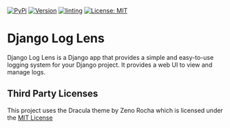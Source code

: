 [![PyPi](https://img.shields.io/badge/PyPi-django--log--lens-blue)](https://pypi.org/project/django-log-lens/)
[![Version](https://img.shields.io/badge/dynamic/json?url=https%3A%2F%2Fraw.githubusercontent.com%2Fmartinbroede%2Fdjango-log-lens%2Fmain%2FVERSION.json&query=version&label=Latest%20Version)](https://raw.githubusercontent.com/martinbroede/django-log-lens/main/VERSION.json)
[![linting](https://github.com/martinbroede/django-log-lens/actions/workflows/linting.yaml/badge.svg)](https://github.com/martinbroede/django-log-lens/actions/workflows/linting.yaml)
[![License: MIT](https://img.shields.io/badge/License-MIT-blue.svg)](https://opensource.org/licenses/MIT)

# Django Log Lens

Django Log Lens is a Django app that provides a simple and easy-to-use logging system for your Django project.
It provides a web UI to view and manage logs.


## Third Party Licenses

This project uses the Dracula theme by Zeno Rocha which is
licensed under the [MIT License](https://raw.githubusercontent.com/dracula/dracula-theme/main/LICENSE)